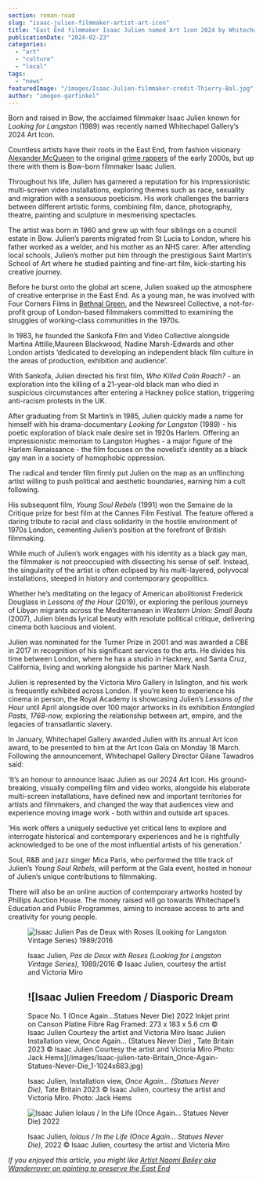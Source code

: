 ```yaml
---
section: roman-road
slug: "isaac-julien-filmmaker-artist-art-icon"
title: "East End filmmaker Isaac Julien named Art Icon 2024 by Whitechapel Gallery"
publicationDate: "2024-02-23"
categories: 
  - "art"
  - "culture"
  - "local"
tags: 
  - "news"
featuredImage: "/images/Isaac-Julien-filmmaker-credit-Thierry-Bal.jpg"
author: "imogen-garfinkel"
---
```


Born and raised in Bow, the acclaimed filmmaker Isaac Julien known for _Looking for Langston_ (1989) was recently named Whitechapel Gallery’s 2024 Art Icon. 

Countless artists have their roots in the East End, from fashion visionary [Alexander McQueen](https://romanroadlondon.com/alexander-mcqueen-tinie-tempah-house-cadogan-terrace-victoria-park/) to the original [grime rappers](https://romanroadlondon.com/famous-grime-music-figures-bow-e3-east-end-london/) of the early 2000s, but up there with them is Bow-born filmmaker Isaac Julien.

Throughout his life, Julien has garnered a reputation for his impressionistic multi-screen video installations, exploring themes such as race, sexuality and migration with a sensuous poeticism. His work challenges the barriers between different artistic forms, combining film, dance, photography, theatre, painting and sculpture in mesmerising spectacles. 

The artist was born in 1960 and grew up with four siblings on a council estate in Bow. Julien’s parents migrated from St Lucia to London, where his father worked as a welder, and his mother as an NHS carer. After attending local schools, Julien’s mother put him through the prestigious Saint Martin’s School of Art where he studied painting and fine-art film, kick-starting his creative journey. 

Before he burst onto the global art scene, Julien soaked up the atmosphere of creative enterprise in the East End. As a young man, he was involved with Four Corners Films in [Bethnal Green](https://bethnalgreenlondon.co.uk/eleanor-crow-artist-shopfronts/), and the Newsreel Collective, a not-for-profit group of London-based filmmakers committed to examining the struggles of working-class communities in the 1970s.

In 1983, he founded the Sankofa Film and Video Collective alongside Martina Attille,Maureen Blackwood, Nadine Marsh-Edwards and other London artists ‘dedicated to developing an independent black film culture in the areas of production, exhibition and audience’. 

With Sankofa, Julien directed his first film, _Who Killed Colin Roach?_ - an exploration into the killing of a 21-year-old black man who died in suspicious circumstances after entering a Hackney police station, triggering anti-racism protests in the UK.

After graduating from St Martin’s in 1985, Julien quickly made a name for himself with his drama-documentary _Looking for Langston_ (1989) - his poetic exploration of black male desire set in 1920s Harlem. Offering an impressionistic memoriam to Langston Hughes - a major figure of the Harlem Renaissance - the film focuses on the novelist’s identity as a black gay man in a society of homophobic oppression.

The radical and tender film firmly put Julien on the map as an unflinching artist willing to push political and aesthetic boundaries, earning him a cult following. 

His subsequent film, _Young Soul Rebels_ (1991) won the Semaine de la Critique prize for best film at the Cannes Film Festival. The feature offered a daring tribute to racial and class solidarity in the hostile environment of 1970s London, cementing Julien’s position at the forefront of British filmmaking.

While much of Julien’s work engages with his identity as a black gay man, the filmmaker is not preoccupied with dissecting his sense of self. Instead, the singularity of the artist is often eclipsed by his multi-layered, polyvocal installations, steeped in history and contemporary geopolitics.

Whether he’s meditating on the legacy of American abolitionist Frederick Douglass in _Lessons of the Hour_ (2019), or exploring the perilous journeys of Libyan migrants across the Mediterranean in _Western Union: Small Boats_ (2007), Julien blends lyrical beauty with resolute political critique, delivering cinema both luscious and violent.

Julien was nominated for the Turner Prize in 2001 and was awarded a CBE in 2017 in recognition of his significant services to the arts. He divides his time between London, where he has a studio in Hackney, and Santa Cruz, California, living and working alongside his partner Mark Nash.

Julien is represented by the Victoria Miro Gallery in Islington, and his work is frequently exhibited across London. If you’re keen to experience his cinema in person, the Royal Academy is showcasing Julien’s _Lessons of the Hour_ until April alongside over 100 major artworks in its exhibition _Entangled Pasts, 1768-now,_ exploring the relationship between art, empire, and the legacies of transatlantic slavery.

In January, Whitechapel Gallery awarded Julien with its annual Art Icon award, to be presented to him at the Art Icon Gala on Monday 18 March. Following the announcement, Whitechapel Gallery Director Gilane Tawadros said:

‘It’s an honour to announce Isaac Julien as our 2024 Art Icon. His ground-breaking, visually compelling film and video works, alongside his elaborate multi-screen installations, have defined new and important territories for artists and filmmakers, and changed the way that audiences view and experience moving image work - both within and outside art spaces.

‘His work offers a uniquely seductive yet critical lens to explore and interrogate historical and contemporary experiences and he is rightfully acknowledged to be one of the most influential artists of his generation.’ 

Soul, R&B and jazz singer Mica Paris, who performed the title track of Julien’s _Young Soul Rebels_, will perform at the Gala event, hosted in honour of Julien’s unique contributions to filmmaking.  

There will also be an online auction of contemporary artworks hosted by Phillips Auction House. The money raised will go towards Whitechapel’s Education and Public Programmes, aiming to increase access to arts and creativity for young people. 

<figure>

![Isaac Julien
Pas de Deux with Roses (Looking for
Langston Vintage Series)
1989/2016](/images/Isaac-Julien-film-still-1024x683.jpg)

<figcaption>

Isaac Julien, _Pas de Deux with Roses_ _(Looking for Langston Vintage Series),_ 1989/2016 © Isaac Julien, courtesy the artist and Victoria Miro

</figcaption>

</figure>

<figure>

![Isaac Julien
Freedom / Diasporic Dream
-
Space No. 1
(Once Again...Statues Never Die)
2022
Inkjet print on Canson Platine Fibre Rag
Framed: 273 x 183 x 5.6 cm
© Isaac Julien
Courtesy the artist and Victoria Miro
Isaac Julien
Installation view,
Once Again... (Statues
Never Die)
, Tate Britain
2023
© Isaac Julien
Courtesy the artist and Victoria Miro
Photo: Jack Hems](/images/Isaac-julien-tate-Britain_Once-Again-Statues-Never-Die_1-1024x683.jpg)

<figcaption>

Isaac Julien, Installation view, _Once Again... (Statues Never Die)_, Tate Britain 2023 © Isaac Julien, courtesy the artist and Victoria Miro. Photo: Jack Hems

</figcaption>

</figure>

<figure>

![
Isaac Julien
Iolaus / In the Life (Once Again...
Statues Never Die)
2022](/images/isaac-julien-statues-never-die-still-1024x683.jpg)

<figcaption>

Isaac Julien, _Iolaus / In the Life (Once Again... Statues Never Die)_, 2022 © Isaac Julien, courtesy the artist and Victoria Miro  


</figcaption>

</figure>

_If you enjoyed this article, you might like_ [_Artist Naomi Bailey aka Wanderrover on painting to preserve the East End_](https://romanroadlondon.com/wanderrover-naomi-bailey-mile-end-instagram-artist-interview/)



